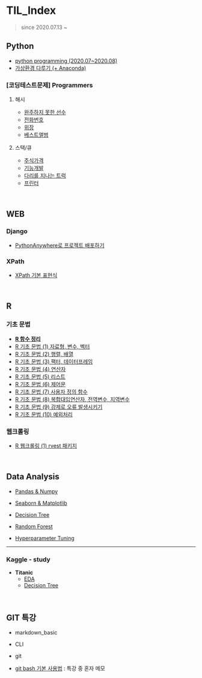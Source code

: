 # TIL_Index

  >  since 2020.07.13 ~ 

  ## Python

  * [python programming (2020.07~2020.08)](https://github.com/lsGee/TIL/blob/master/01.Python/python_basic.ipynb)
  * [가상환경 다루기 (+ Anaconda)](https://github.com/lsGee/TIL/blob/master/01.Python/python_%EA%B0%80%EC%83%81%ED%99%98%EA%B2%BD.md)

  ### [코딩테스트문제] Programmers

  1. 해시
     * [완주하지 못한 선수](https://github.com/lsGee/TIL/blob/master/03.CodingTest/programmers_hash_lv1.md)
     * [전화번호](https://github.com/lsGee/TIL/blob/master/03.CodingTest/programmers_hash_lv2.md)
     * [위장](https://github.com/lsGee/TIL/blob/master/03.CodingTest/programmers_hash_lv3.md)
     * [베스트앨범](https://github.com/lsGee/TIL/blob/master/03.CodingTest/programmers_hash_lv4.md)
  2. 스택/큐

     * [주식가격](https://github.com/lsGee/TIL/blob/master/03.CodingTest/programmers_stackque_lv1.md)
     * [기능개발](https://github.com/lsGee/TIL/blob/master/03.CodingTest/programmers_stackque_lv2.md)
     * [다리를 지나는 트럭]()
     * [프린터](https://github.com/lsGee/TIL/blob/master/03.CodingTest/programmers_stackque_lv4.md)

  <br>

  ## WEB

  ### Django

  * [PythonAnywhere로 프로젝트 배포하기](https://github.com/lsGee/TIL/blob/master/05.Web/Django/PythonAnywhere%EC%82%AC%EC%9A%A9%EB%B2%95.md)

  ### XPath

  * [XPath 기본 표현식](https://github.com/lsGee/TIL/blob/master/05.Web/web_xpath_1.md)

  <br>

  ## R

  ### 기초 문법

  * **[R 함수 정리](https://github.com/lsGee/TIL/blob/master/06.R/R%ED%95%A8%EC%88%98%EC%A0%95%EB%A6%AC.md)**
  * [R 기초 문법 (1) 자료형, 변수, 벡터](https://github.com/lsGee/TIL/blob/master/06.R/R%EA%B8%B0%EC%B4%88_1.md)
  * [R 기초 문법 (2) 행렬, 배열](https://github.com/lsGee/TIL/blob/master/06.R/R%EA%B8%B0%EC%B4%88_2.md)
  * [R 기초 문법 (3) 팩터, 데이터프레임](https://github.com/lsGee/TIL/blob/master/06.R/R%EA%B8%B0%EC%B4%88_3.md)
  * [R 기초 문법 (4) 연산자](https://github.com/lsGee/TIL/blob/master/06.R/R%EA%B8%B0%EC%B4%88_4.md)
  * [R 기초 문법 (5) 리스트](https://github.com/lsGee/TIL/blob/master/06.R/R%EA%B8%B0%EC%B4%88_5.md)
  * [R 기초 문법 (6) 제어문](https://github.com/lsGee/TIL/blob/master/06.R/R%EA%B8%B0%EC%B4%88_6.md)
  * [R 기초 문법 (7) 사용자 정의 함수](https://github.com/lsGee/TIL/blob/master/06.R/R%EA%B8%B0%EC%B4%88_7.md)
  * [R 기초 문법 (8) 복합대입연산자, 전역변수, 지역변수](https://github.com/lsGee/TIL/blob/master/06.R/R%EA%B8%B0%EC%B4%88_8.md)
  * [R 기초 문법 (9) 강제로 오류 발생시키기](https://github.com/lsGee/TIL/blob/master/06.R/R%EA%B8%B0%EC%B4%88_9.md)
  * [R 기초 문법 (10) 예외처리](https://github.com/lsGee/TIL/blob/master/06.R/R%EA%B8%B0%EC%B4%88_10.md)

  ### 웹크롤링

  * [R 웹크롤링 (1) rvest 패키지](https://github.com/lsGee/TIL/blob/master/06.R/R%EC%9B%B9%ED%81%AC%EB%A1%A4%EB%A7%81_1.md)

  <br>

  ## Data Analysis

* [Pandas & Numpy](https://github.com/lsGee/TIL/blob/master/01.Python/python_data_pandas.md)
* [Seaborn & Matplotlib](https://github.com/lsGee/TIL/blob/master/01.Python/python_data_seaborn_matplotlib.md)

* [Decision Tree](https://github.com/lsGee/TIL/blob/master/01.Python/python_ds_3_decisiontree.ipynb)
* [Random Forest](https://github.com/lsGee/TIL/blob/master/01.Python/python_ds_4_randomforest.ipynb)
* [Hyperparameter Tuning](https://github.com/lsGee/TIL/blob/master/01.Python/python_ds_5_hyperparameterTuning.ipynb)

---

  ### Kaggle - study

  * **Titanic**
    * [EDA](https://github.com/lsGee/TIL/blob/master/02.kaggle/Titanic_1_EDA.ipynb)
    * [Decision Tree](https://github.com/lsGee/TIL/blob/master/02.kaggle/Titanic_2_DecisionTree.ipynb)

  <br>

  ## GIT 특강

  * markdown_basic

  * CLI

  * git

  * [git bash 기본 사용법](https://github.com/lsGee/TIL/blob/master/99.%ED%8A%B9%EA%B0%95(git%26markdown)/03_git%20bash%20%EA%B8%B0%EB%B3%B8%EC%82%AC%EC%9A%A9%EB%B2%95.md) : 특강 중 혼자 메모
